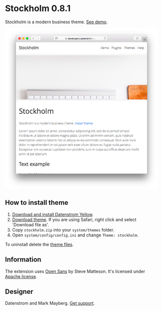 Stockholm 0.8.1
===============
Stockholm is a modern business theme. [See demo](https://developers.datenstrom.se/themes/stockholm).

<p align="center"><img src="stockholm-screenshot.png?raw=true" alt="Screenshot"></p>

## How to install theme

1. [Download and install Datenstrom Yellow](https://github.com/datenstrom/yellow/).
2. [Download theme](https://github.com/datenstrom/yellow-extensions/raw/master/zip/stockholm.zip). If you are using Safari, right click and select 'Download file as'.
3. Copy `stockholm.zip` into your `system/themes` folder.
4. Open `system/config/config.ini` and change `Theme: stockholm`.

To uninstall delete the [theme files](update.ini).

## Information

The extension uses [Open Sans](http://www.opensans.com) by Steve Matteson. It's licensed under [Apache license](https://opensource.org/licenses/Apache-2.0).

## Designer

Datenstrom and Mark Mayberg. [Get support](https://developers.datenstrom.se/help/support).
